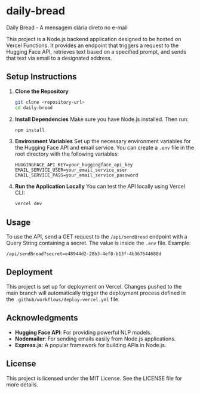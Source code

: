 # daily-bread

Daily Bread - A mensagem diária direto no e-mail

This project is a Node.js backend application designed to be hosted on Vercel Functions. It provides an endpoint that triggers a request to the Hugging Face API, retrieves text based on a specified prompt, and sends that text via email to a designated address.

## Setup Instructions

1. **Clone the Repository**
   ```bash
   git clone <repository-url>
   cd daily-bread
   ```

2. **Install Dependencies**
   Make sure you have Node.js installed. Then run:
   ```bash
   npm install
   ```

3. **Environment Variables**
   Set up the necessary environment variables for the Hugging Face API and email service. You can create a `.env` file in the root directory with the following variables:
   ```
   HUGGINGFACE_API_KEY=your_huggingface_api_key
   EMAIL_SERVICE_USER=your_email_service_user
   EMAIL_SERVICE_PASS=your_email_service_password
   ```

4. **Run the Application Locally**
   You can test the API locally using Vercel CLI:
   ```bash
   vercel dev
   ```

## Usage

To use the API, send a GET request to the `/api/sendBread` endpoint with a Query String containing a secret. The value is inside the `.env` file. Example:
```
/api/sendBread?secret=e48944d2-28b3-4ef8-b13f-4b367644688d
```

## Deployment

This project is set up for deployment on Vercel. Changes pushed to the main branch will automatically trigger the deployment process defined in the `.github/workflows/deploy-vercel.yml` file.

## Acknowledgments

- **Hugging Face API**: For providing powerful NLP models.
- **Nodemailer**: For sending emails easily from Node.js applications.
- **Express.js**: A popular framework for building APIs in Node.js.

## License

This project is licensed under the MIT License. See the LICENSE file for more details.
